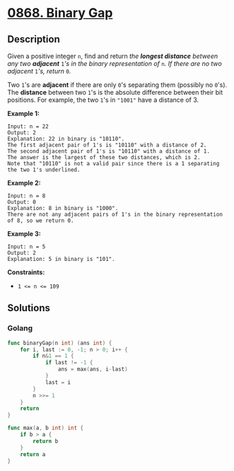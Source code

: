 # [0868. Binary Gap](https://leetcode-cn.com/problems/binary-gap/)

## Description


Given a positive integer `n`, find and return *the **longest distance** between any two **adjacent*** `1`*'s in the binary representation of* `n`*. If there are no two adjacent* `1`*'s, return* `0`*.*

Two `1`'s are **adjacent** if there are only `0`'s separating them (possibly no `0`'s). The **distance** between two `1`'s is the absolute difference between their bit positions. For example, the two `1`'s in `"1001"` have a distance of 3.

 

**Example 1:**

```
Input: n = 22
Output: 2
Explanation: 22 in binary is "10110".
The first adjacent pair of 1's is "10110" with a distance of 2.
The second adjacent pair of 1's is "10110" with a distance of 1.
The answer is the largest of these two distances, which is 2.
Note that "10110" is not a valid pair since there is a 1 separating the two 1's underlined.
```

**Example 2:**

```
Input: n = 8
Output: 0
Explanation: 8 in binary is "1000".
There are not any adjacent pairs of 1's in the binary representation of 8, so we return 0.
```

**Example 3:**

```
Input: n = 5
Output: 2
Explanation: 5 in binary is "101".
```

 

**Constraints:**

- `1 <= n <= 109`







## Solutions

<!-- tabs:start -->

### **Golang**

```go
func binaryGap(n int) (ans int) {
    for i, last := 0, -1; n > 0; i++ {
        if n&1 == 1 {
            if last != -1 {
                ans = max(ans, i-last)
            }
            last = i
        }
        n >>= 1
    }
    return
}

func max(a, b int) int {
    if b > a {
        return b
    }
    return a
}
```

<!-- tabs:end -->